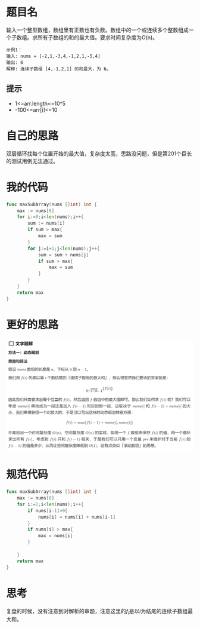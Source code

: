 # 题目名

输入一个整型数组，数组里有正数也有负数。数组中的一个或连续多个整数组成一个子数组。求所有子数组的和的最大值。要求时间复杂度为O(n)。

```
示例1：
输入: nums = [-2,1,-3,4,-1,2,1,-5,4]
输出: 6
解释: 连续子数组 [4,-1,2,1] 的和最大，为 6。
```

## 提示

- 1<=arr.length<=10^5
- -100<=arr[i]<=10

# 自己的思路

双层循环找每个位置开始的最大值，复杂度太高，思路没问题，但是第201个巨长的测试用例无法通过。

# 我的代码

```go
func maxSubArray(nums []int) int {
    max := nums[0]
    for i:=0;i<len(nums);i++{
        sum := nums[i]
        if sum > max{
            max = sum
        }
        for j:=i+1;j<len(nums);j++{
            sum = sum + nums[j]
            if sum > max{
                max = sum
            }
        }
    }
    return max
}
```

# 更好的思路

![image-20210720185008059](https://github.com/enzeyu/leetcode_enzeyu/blob/master/pics/image-20210720185008059.png)

# 规范代码

```go
func maxSubArray(nums []int) int {
    max := nums[0]
    for i:=1;i<len(nums);i++{
        if nums[i-1]>0{
            nums[i] = nums[i] + nums[i-1]
        }
        if nums[i] > max{
            max = nums[i]
        }

    }
    return max
}
```

# 思考

复盘的时候，没有注意到对解析的审题，注意这里的$f_i$是以$i$为结尾的连续子数组最大和。

